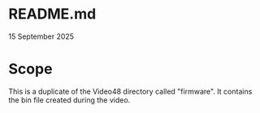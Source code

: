 # README.md

15 September 2025

# Scope
This is a duplicate of the Video48 directory called "firmware".  It contains the bin file created during the video.